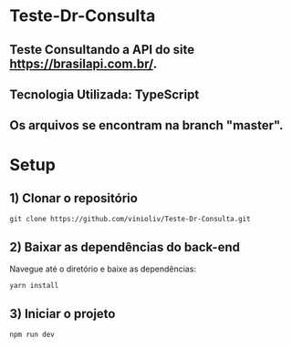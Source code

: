 # Teste-Dr-Consulta

## Teste Consultando a API do site https://brasilapi.com.br/. 
## Tecnologia Utilizada: TypeScript
## Os arquivos se encontram na branch "master".


# Setup

## 1) Clonar o repositório
```
git clone https://github.com/vinioliv/Teste-Dr-Consulta.git
```

## 2) Baixar as dependências do back-end
Navegue até o diretório e baixe as dependências:
```
yarn install

```

## 3) Iniciar o projeto

```
npm run dev

```
